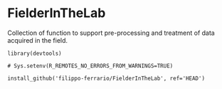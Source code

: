 # FielderInTheLab

Collection of function to support pre-processing and treatment of data acquired in the field.


```
library(devtools)

# Sys.setenv(R_REMOTES_NO_ERRORS_FROM_WARNINGS=TRUE)

install_github('filippo-ferrario/FielderInTheLab', ref='HEAD')
```
